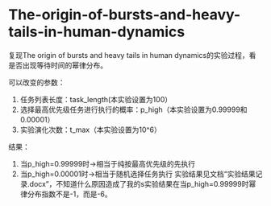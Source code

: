 # The-origin-of-bursts-and-heavy-tails-in-human-dynamics
复现The origin of bursts and heavy tails in human dynamics的实验过程，看是否出现等待时间的幂律分布。


可以改变的参数：
1. 任务列表长度：task_length(本实验设置为100）
2. 选择最高优先级任务进行执行的概率：p_high（本实验设置为0.99999和0.00001）
3. 实验演化次数：t_max（本实验设置为10^6）


结果：
1. 当p_high=0.99999时→相当于纯按最高优先级的先执行
2. 当p_high=0.00001时→相当于随机选择任务执行
实验结果见文档“实验结果记录.docx”，不知道什么原因造成了我的s实验结果在当p_high=0.99999时幂律分布指数不是-1，而是-6。
